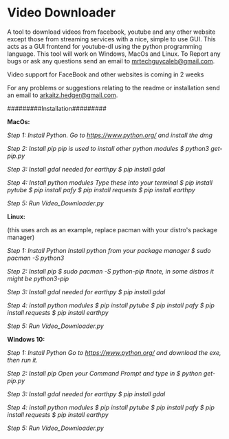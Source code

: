 # Video Downloader
A tool to download videos from facebook, youtube and any other website except those from streaming services with a nice, simple to use GUI.
This acts as a GUI frontend for youtube-dl using the python programming language. This tool will work on Windows, MacOs and Linux. 
To Report any bugs or ask any questions send an email to mrtechguycaleb@gmail.com.

Video support for FaceBook and other websites is coming in 2 weeks

For any problems or suggestions relating to the readme or installation send an email to arkaitz.hedger@gmail.com.


#########Installation#########

**MacOs:**

_Step 1: Install Python.
Go to https://www.python.org/ and install the dmg_

_Step 2: Install pip
pip is used to install other python modules
$ python3 get-pip.py_


_Step 3: Install gdal
needed for earthpy
$ pip install gdal_

_Step 4: Install python modules
Type these into your terminal
$ pip install pytube
$ pip install pafy
$ pip install requests
$ pip install earthpy_

_Step 5: 
Run Video_Downloader.py_

**Linux:**

(this uses arch as an example, replace pacman with your distro's package manager)

_Step 1: Install Python
Install python from your package manager
$ sudo pacman -S python3_

_Step 2: Install pip 
$ sudo pacman -S python-pip
#note, in some distros it might be python3-pip_

_Step 3: Install gdal
needed for earthpy
$ pip install gdal_

_Step 4: install python modules
$ pip install pytube
$ pip install pafy
$ pip install requests
$ pip install earthpy_

_Step 5:
Run Video_Downloader.py_

**Windows 10:**

_Step 1: Install Python
Go to https://www.python.org/ and download the exe, then run it._

_Step 2: Install pip
Open your Command Prompt and type in
$ python get-pip.py_

_Step 3: Install gdal
needed for earthpy
$ pip install gdal_

_Step 4: install python modules
$ pip install pytube
$ pip install pafy
$ pip install requests
$ pip install earthpy_

_Step 5:
Run Video_Downloader.py_
